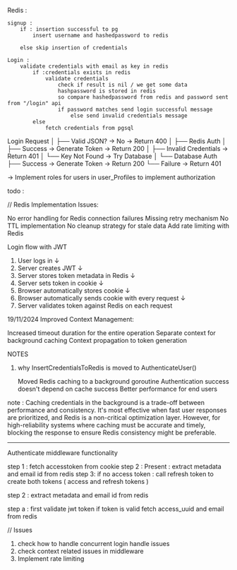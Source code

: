 

Redis : 


	signup : 
		if : insertion successful to pg 
			insert username and hashedpassword to redis 
		
		else skip insertion of credentials 
	
	Login : 
        validate credentials with email as key in redis 
            if :credentials exists in redis
                validate credentials 
                    check if result is nil / we get some data 
                    hashpassword is stored in redis 
                    so compare hashedpassword from redis and password sent from "/login" api 
                    if password matches send login successful message
                        else send invalid credentials message
            else 
                fetch credentials from pgsql 

Login Request
│
├── Valid JSON? → No → Return 400
│
├── Redis Auth
│   ├── Success → Generate Token → Return 200
│   ├── Invalid Credentials → Return 401
│   └── Key Not Found → Try Database
│
└── Database Auth
    ├── Success → Generate Token → Return 200
    └── Failure → Return 401

-> Implement roles for users in user_Profiles to implement authorization 

todo : 

//  Redis Implementation Issues:


No error handling for Redis connection failures
Missing retry mechanism
No TTL implementation
No cleanup strategy for stale data 
Add rate limiting with Redis

Login flow with JWT 
1. User logs in
   ↓
2. Server creates JWT
   ↓
3. Server stores token metadata in Redis
   ↓
4. Server sets token in cookie
   ↓
5. Browser automatically stores cookie
   ↓
6. Browser automatically sends cookie with every request
   ↓
7. Server validates token against Redis on each request



19/11/2024 
Improved Context Management:

Increased timeout duration for the entire operation
Separate context for background caching
Context propagation to token generation




NOTES 


1. why InsertCredentialsToRedis is moved to AuthenticateUser() 

    Moved Redis caching to a background goroutine
    Authentication success doesn't depend on cache success
    Better performance for end users
    

  note :  Caching credentials in the background is a trade-off between performance and consistency. It's most effective when fast user responses are prioritized, and Redis is a non-critical optimization layer. However, for high-reliability systems where caching must be accurate and timely, blocking the response to ensure Redis consistency might be preferable.



  


  --------------------------


  Authenticate middleware functionality 

  step 1 : fetch accesstoken from cookie 
  step 2 : Present : extract metadata and email id from redis 
  step 3: if no access token : call refresh token to create both tokens ( access and refresh tokens )



  step 2 : extract metadata and email id from redis 

   step a : first validate jwt token 
      if token is valid 
      fetch access_uuid and email from redis 




// Issues 

   1. check how to handle concurrent login handle issues 
   2. check context related issues in middleware
   3. Implement rate limiting 